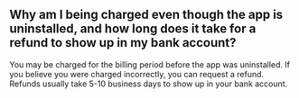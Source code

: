 ## Why am I being charged even though the app is uninstalled, and how long does it take for a refund to show up in my bank account?

You may be charged for the billing period before the app was uninstalled. If you believe you were charged incorrectly, you can request a refund. Refunds usually take 5-10 business days to show up in your bank account.
